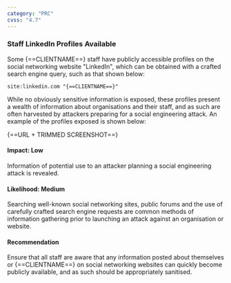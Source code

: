 ```yaml
---
category: "PRC"
cvss: "4.7"
---
```

### Staff LinkedIn Profiles Available
Some {==CLIENTNAME==} staff have publicly accessible profiles on the social networking website "LinkedIn", which can be obtained with a crafted search engine query, such as that shown below:

```
site:linkedin.com "{==CLIENTNAME==}"
```

While no obviously sensitive information is exposed, these profiles present a wealth of information about organisations and their staff, and as such are often harvested by attackers preparing for a social engineering attack. An example of the profiles exposed is shown below:

{==URL + TRIMMED SCREENSHOT==}
#### Impact: Low
Information of potential use to an attacker planning a social engineering attack is revealed.
#### Likelihood: Medium
Searching well-known social networking sites, public forums and the use of carefully crafted search engine requests are common methods of information gathering prior to launching an attack against an organisation or website.
#### Recommendation
Ensure that all staff are aware that any information posted about themselves or {==CLIENTNAME==} on social networking websites can quickly become publicly available, and as such should be appropriately sanitised.

